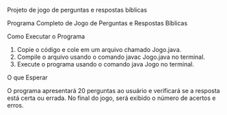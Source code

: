 Projeto de jogo de perguntas e respostas bíblicas

Programa Completo de Jogo de Perguntas e Respostas Bíblicas


Como Executar o Programa

1. Copie o código e cole em um arquivo chamado Jogo.java.
2. Compile o arquivo usando o comando javac Jogo.java no terminal.
3. Execute o programa usando o comando java Jogo no terminal.

O que Esperar

O programa apresentará 20 perguntas ao usuário e verificará se a resposta está certa ou errada. No final do jogo, será exibido o número de acertos e erros.
